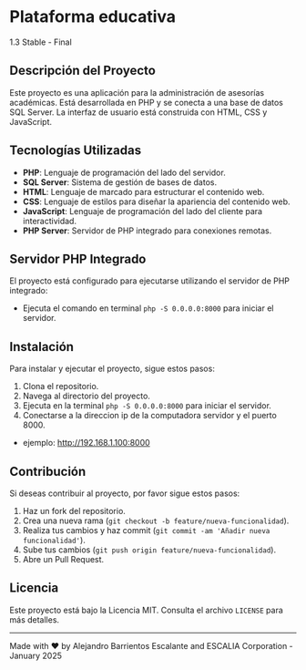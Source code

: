 # Plataforma educativa

1.3 Stable - Final

## Descripción del Proyecto

Este proyecto es una aplicación para la administración de asesorías académicas. Está desarrollada en PHP y se conecta a una base de datos SQL Server. La interfaz de usuario está construida con HTML, CSS y JavaScript.

## Tecnologías Utilizadas

- **PHP**: Lenguaje de programación del lado del servidor.
- **SQL Server**: Sistema de gestión de bases de datos.
- **HTML**: Lenguaje de marcado para estructurar el contenido web.
- **CSS**: Lenguaje de estilos para diseñar la apariencia del contenido web.
- **JavaScript**: Lenguaje de programación del lado del cliente para interactividad.
- **PHP Server**: Servidor de PHP integrado para conexiones remotas.

## Servidor PHP Integrado

El proyecto está configurado para ejecutarse utilizando el servidor de PHP integrado:

- Ejecuta el comando en terminal `php -S 0.0.0.0:8000` para iniciar el servidor.

## Instalación

Para instalar y ejecutar el proyecto, sigue estos pasos:

1. Clona el repositorio.
2. Navega al directorio del proyecto.
3. Ejecuta en la terminal `php -S 0.0.0.0:8000` para iniciar el servidor.
4. Conectarse a la direccion ip de la computadora servidor y el puerto 8000.

- ejemplo: <http://192.168.1.100:8000>

## Contribución

Si deseas contribuir al proyecto, por favor sigue estos pasos:

1. Haz un fork del repositorio.
2. Crea una nueva rama (`git checkout -b feature/nueva-funcionalidad`).
3. Realiza tus cambios y haz commit (`git commit -am 'Añadir nueva funcionalidad'`).
4. Sube tus cambios (`git push origin feature/nueva-funcionalidad`).
5. Abre un Pull Request.

## Licencia

Este proyecto está bajo la Licencia MIT. Consulta el archivo `LICENSE` para más detalles.

---

Made with ❤️ by Alejandro Barrientos Escalante and ESCALIA Corporation - January 2025
